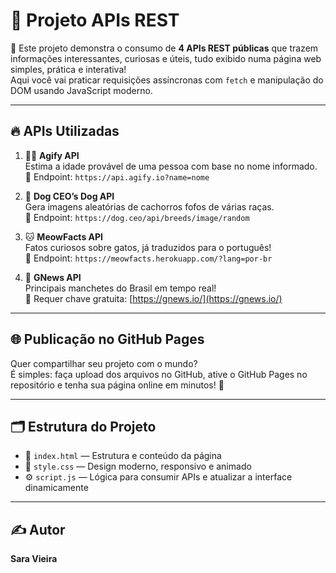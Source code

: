 # 🚀 Projeto **APIs REST**

🎉 Este projeto demonstra o consumo de **4 APIs REST públicas** que trazem informações interessantes, curiosas e úteis, tudo exibido numa página web simples, prática e interativa!  
Aqui você vai praticar requisições assíncronas com `fetch` e manipulação do DOM usando JavaScript moderno.

---

## 🔥 APIs Utilizadas

1. 🧙‍♂️ **Agify API**  
   Estima a idade provável de uma pessoa com base no nome informado.  
   🔗 Endpoint: `https://api.agify.io?name=nome`

2. 🐶 **Dog CEO’s Dog API**  
   Gera imagens aleatórias de cachorros fofos de várias raças.  
   🔗 Endpoint: `https://dog.ceo/api/breeds/image/random`

3. 🐱 **MeowFacts API**  
   Fatos curiosos sobre gatos, já traduzidos para o português!  
   🔗 Endpoint: `https://meowfacts.herokuapp.com/?lang=por-br`

4. 📰 **GNews API**  
   Principais manchetes do Brasil em tempo real!  
   🔐 Requer chave gratuita: [https://gnews.io/](https://gnews.io/)

---

## 🌐 Publicação no GitHub Pages

Quer compartilhar seu projeto com o mundo?  
É simples: faça upload dos arquivos no GitHub, ative o GitHub Pages no repositório e tenha sua página online em minutos! 🚀

---

## 🗂 Estrutura do Projeto

- 📄 `index.html` — Estrutura e conteúdo da página  
- 🎨 `style.css` — Design moderno, responsivo e animado  
- ⚙️ `script.js` — Lógica para consumir APIs e atualizar a interface dinamicamente  

---

## ✍️ Autor

**Sara Vieira**





